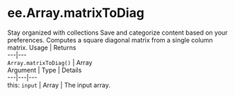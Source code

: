 
#  ee.Array.matrixToDiag
Stay organized with collections  Save and categorize content based on your preferences. 
Computes a square diagonal matrix from a single column matrix. Usage | Returns  
---|---  
`Array.matrixToDiag()` | Array  
Argument | Type | Details  
---|---|---  
this: `input` | Array | The input array.  

